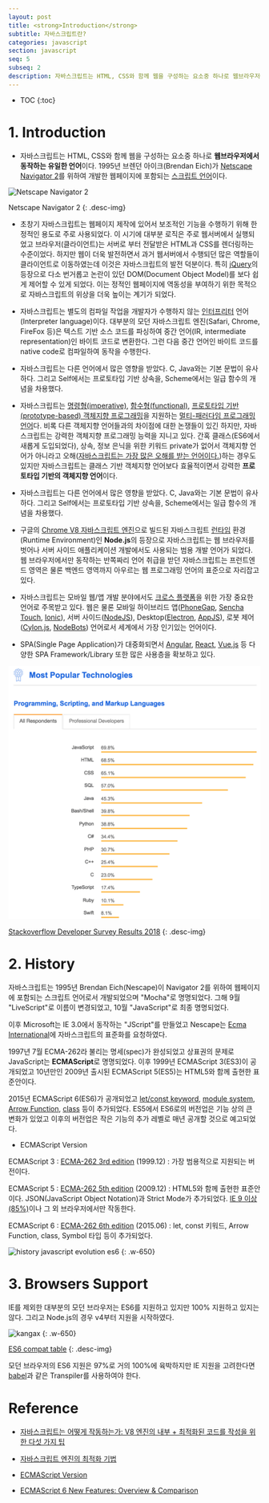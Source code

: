 ```yaml
---
layout: post
title: <strong>Introduction</strong>
subtitle: 자바스크립트란?
categories: javascript
section: javascript
seq: 5
subseq: 2
description: 자바스크립트는 HTML, CSS와 함께 웹을 구성하는 요소중 하나로 웹브라우저에서 동작하는 유일한 언어로 1995년 Brendan Eich(Nescape)가 Navigator 2를 위하여 개발한 웹페이지에 포함되는 스크립트 언어이다. 자바스크립트는 멀티-패러다임 언어로 명령형 (imperative), 함수형 (functional), 프로토타입 기반 (prototype-based) 객체지향형 언어다. 비록 다른 객체지향적인 언어들과의 차이점에 대한 논쟁들이 있긴 하지만, 자바스크립트는 강력한 객체지향 프로그래밍 능력들을 지니고 있다. 간혹 클래스가 없어서 객체지향이 아니라고 생각하는 사람들도 있으나 프로토타입 기반의 객체지향 언어이다.
---
```


* TOC
{:toc}

# 1. Introduction

* 자바스크립트는 HTML, CSS와 함께 웹을 구성하는 요소중 하나로 <strong>웹브라우저에서 동작하는 유일한 언어</strong>이다. 1995년 브렌던 아이크(Brendan Eich)가 [Netscape Navigator 2](https://en.wikipedia.org/wiki/Netscape_Navigator_2)를 위하여 개발한 웹페이지에 포함되는 [스크립트 언어](https://ko.wikipedia.org/wiki/%EC%8A%A4%ED%81%AC%EB%A6%BD%ED%8A%B8_%EC%96%B8%EC%96%B4)이다.

![Netscape Navigator 2](/img/navigator-2.png)

Netscape Navigator 2
{: .desc-img}

* 초창기 자바스크립트는 웹페이지 제작에 있어서 보조적인 기능을 수행하기 위해 한정적인 용도로 주로 사용되었다. 이 시기에 대부분 로직은 주로 웹서버에서 실행되었고 브라우저(클라이언트)는 서버로 부터 전달받은 HTML과 CSS를 렌더링하는 수준이었다. 하지만 웹이 더욱 발전하면서 과거 웹서버에서 수행되던 많은 역할들이 클라이언트로 이동하였는데 이것은 자바스크립트의 발전 덕분이다. 특히 [jQuery](https://jquery.com/)의 등장으로 다소 번거롭고 논란이 있던 DOM(Document Object Model)를 보다 쉽게 제어할 수 있게 되었다. 이는 정적인 웹페이지에 역동성을 부여하기 위한 목적으로 자바스크립트의 위상을 더욱 높이는 계기가 되었다.

* 자바스크립트는 별도의 컴파일 작업을 개발자가 수행하지 않는 [인터프리터](https://ko.wikipedia.org/wiki/인터프리터) 언어(Interpreter language)이다. 대부분의 모던 자바스크립트 엔진(Safari, Chrome, FireFox 등)은 텍스트 기반 소스 코드를 파싱하여 중간 언어(IR, intermediate representation)인 바이트 코드로 변환한다. 그런 다음 중간 언어인 바이트 코드를 native code로 컴파일하여 동작을 수행한다.
<!--https://meetup.toast.com/posts/77-->

* 자바스크립트는 다른 언어에서 많은 영향을 받았다. C, Java와는 기본 문법이 유사하다. 그리고 Self에서는 프로토타입 기반 상속을, Scheme에서는 일급 함수의 개념을 차용했다.

* 자바스크립트는 [명령형(imperative)](https://ko.wikipedia.org/wiki/명령형_프로그래밍), [함수형(functional)](https://ko.wikipedia.org/wiki/함수형_프로그래밍), [프로토타입 기반(prototype-based) 객체지향 프로그래밍](https://ko.wikipedia.org/wiki/프로토타입_기반_프로그래밍)을 지원하는 [멀티-패러다임 프로그래밍 언어](https://ko.wikipedia.org/wiki/다중_패러다임_프로그래밍_언어)다. 비록 다른 객체지향 언어들과의 차이점에 대한 논쟁들이 있긴 하지만, 자바스크립트는 강력한 객체지향 프로그래밍 능력을 지니고 있다. 간혹 클래스(ES6에서 새롭게 도입되었다), 상속, 정보 은닉을 위한 키워드 private가 없어서 객체지향 언어가 아니라고 오해([자바스크립트는 가장 많은 오해를 받는 언어이다.](http://javascript.crockford.com/javascript.html))하는 경우도 있지만 자바스크립트는 클래스 기반 객체지향 언어보다 효율적이면서 강력한 <strong>프로토타입 기반의 객체지향 언어</strong>이다.

* 자바스크립트는 다른 언어에서 많은 영향을 받았다. C, Java와는 기본 문법이 유사하다. 그리고 Self에서는 프로토타입 기반 상속을, Scheme에서는 일급 함수의 개념을 차용했다.

* 구글의 [Chrome V8 자바스크립트 엔진](https://developers.google.com/v8/)으로 빌드된 자바스크립트 [런타임](https://ko.wikipedia.org/wiki/%EB%9F%B0%ED%83%80%EC%9E%84) 환경(Runtime Environment)인 <strong>Node.js</strong>의 등장으로 자바스크립트는 웹 브라우저를 벗어나 서버 사이드 애플리케이션 개발에서도 사용되는 범용 개발 언어가 되었다. 웹 브라우저에서만 동작하는 반쪽짜리 언어 취급을 받던 자바스크립트는 프런트엔드 영역은 물론 백엔드 영역까지 아우르는 웹 프로그래밍 언어의 표준으로 자리잡고 있다.

* 자바스크립트는 모바일 웹/앱 개발 분야에서도 [크로스 플랫폼](https://ko.wikipedia.org/wiki/크로스_플랫폼)을 위한 가장 중요한 언어로 주목받고 있다. 웹은 물론 모바일 하이브리드 앱([PhoneGap](http://phonegap.com), [Sencha Touch](https://www.sencha.com/products/touch), [Ionic](https://ionicframework.com)), 서버 사이드([NodeJS](https://nodejs.org/)), Desktop([Electron](https://electron.atom.io/), [AppJS](http://appjs.com/)), 로봇 제어([Cylon.js](https://cylonjs.com/), [NodeBots](http://nodebots.io/)) 언어로서 세계에서 가장 인기있는 언어이다.

* SPA(Single Page Application)가 대중화되면서 [Angular](https://angular.io/), [React](https://facebook.github.io/react/), [Vue.js](https://vuejs.org/) 등 다양한 SPA Framework/Library 또한 많은 사용층을 확보하고 있다.

![Most Popular Technologies](/img/most-Popular-technologies.png)

[Stackoverflow Developer Survey Results 2018](https://insights.stackoverflow.com/survey/2018#most-popular-technologies)
{: .desc-img}

<!-- ![rank_of_top_language_github](/img/rank_of_top_language_github.png)

The rank of top languages on Github.com over time
{: .desc-img}

* 월마트, 이베이, 페이팔, 우버, 야후, 그루폰 등 거대 글로벌 기업들의 자바스크립트 환경으로 전환함에 따라 이와 같은 추세는 앞으로 더욱 가속될 전망이다. 빠르고 쉽게 서비스를 구축할 수 있는 장점을 가지고 있어 많은 Start-up기업 또한 자바스크립트 환경을 사용하고 있다. -->

# 2. History

자바스크립트는 1995년 Brendan Eich(Nescape)이 Navigator 2를 위하여 웹페이지에 포함되는 스크립트 언어로서 개발되었으며 "Mocha"로 명명되었다. 그해 9월 "LiveScript"로 이름이 변경되었고, 10월 "JavaScript"로 최종 명명되었다.

이후 Microsoft는 IE 3.0에서 동작하는 "JScript"를 만들었고 Nescape는 [Ecma International](https://ko.wikipedia.org/wiki/Ecma_인터내셔널)에 자바스크립트의 표준화를 요청하였다.

1997년 7월 ECMA-262라 불리는 명세(spec)가 완성되었고 상표권의 문제로 JavaScript는 <strong>ECMAScript</strong>로 명명되었다. 이후 1999년 ECMAScript 3(ES3)이 공개되었고 10년만인 2009년 출시된 ECMAScript 5(ES5)는 HTML5와 함께 출현한 표준안이다.

2015년 ECMAScript 6(ES6)가 공개되었고 [let/const keyword](./es6-block-scope), [module system](./es6-module), [Arrow Function](./es6-arrow-function), [class](./es6-class) 등이 추가되었다. ES5에서 ES6로의 버전업은 기능 상의 큰 변화가 있었고 이후의 버전업은 작은 기능의 추가 레벨로 매년 공개할 것으로 예고되었다.

* ECMAScript Version

ECMAScript 3 : [ECMA-262 3rd edition](http://www.ecma-international.org/publications/files/ECMA-ST-ARCH/ECMA-262,%203rd%20edition,%20December%201999.pdf) (1999.12)
: 가장 범용적으로 지원되는 버전이다.

ECMAScript 5 : [ECMA-262 5th edition](http://www.ecma-international.org/publications/files/ECMA-ST-ARCH/ECMA-262%205th%20edition%20December%202009.pdf) (2009.12)
: HTML5와 함께 출현한 표준안이다. JSON(JavaScript Object Notation)과 Strict Mode가 추가되었다. [IE 9 이상(85%)](http://kangax.github.io/compat-table/es5/)이나 그 외 브라우저에서만 작동한다.

ECMAScript 6 : [ECMA-262 6th edition](http://www.ecma-international.org/ecma-262/6.0/ECMA-262.pdf.) (2015.06)
: let, const 키워드, Arrow Function, class, Symbol 타입 등이 추가되었다.

![history javascript evolution es6](/img/history-javascript-evolution-es6.png)
{: .w-650}

# 3. Browsers Support

IE를 제외한 대부분의 모던 브라우저는 ES6를 지원하고 있지만 100% 지원하고 있지는 않다. 그리고 Node.js의 경우 v4부터 지원을 시작하였다.

![kangax](/img/kangax.png)
{: .w-650}

[ES6 compat table](https://kangax.github.io/compat-table/es6/)
{: .desc-img}

모던 브라우저의 ES6 지원은 97%로 거의 100%에 육박하지만 IE 지원을 고려한다면 [babel](https://babeljs.io/)과 같은 Transpiler를 사용하여야 한다.

# Reference

* [자바스크립트는 어떻게 작동하는가: V8 엔진의 내부 + 최적화된 코드를 작성을 위한 다섯 가지 팁](https://engineering.huiseoul.com/자바스크립트는-어떻게-작동하는가-v8-엔진의-내부-최적화된-코드를-작성을-위한-다섯-가지-팁-6c6f9832c1d9)

* [자바스크립트 엔진의 최적화 기법](https://meetup.toast.com/posts/77)

* [ECMAScript Version](https://developer.mozilla.org/ko/docs/Web/JavaScript/언어_리소스)

* [ECMAScript 6 New Features: Overview & Comparison](http://es6-features.org)
